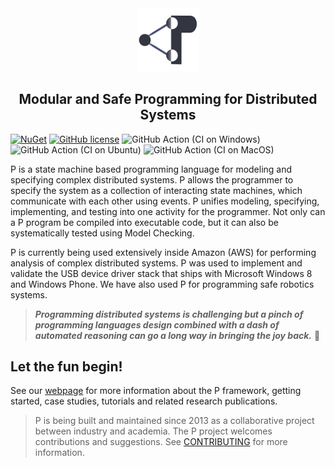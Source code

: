 <div align="center">
  <img src="images/icon.png" width="20%">
  <h2>Modular and Safe Programming for Distributed Systems</h2>
</div>

[![NuGet](https://img.shields.io/nuget/v/p.svg)](https://www.nuget.org/packages/P/)
[![GitHub license](https://img.shields.io/badge/license-MIT-blue.svg)](https://raw.githubusercontent.com/p-org/P/master/LICENSE.txt)
![GitHub Action (CI on Windows)](https://github.com/p-org/P/workflows/CI%20on%20Windows/badge.svg)
![GitHub Action (CI on Ubuntu)](https://github.com/p-org/P/workflows/CI%20on%20Ubuntu/badge.svg)
![GitHub Action (CI on MacOS)](https://github.com/p-org/P/workflows/CI%20on%20MacOS/badge.svg)

P is a state machine based programming language for modeling and specifying complex distributed systems. P allows the programmer to specify the system as a collection of interacting state machines, which communicate with each other using events. P unifies modeling, specifying, implementing, and testing into one activity for the programmer. Not only can a P program be compiled into executable code, but it can also be systematically tested using Model Checking. 


P is currently being used extensively inside Amazon (AWS) for performing analysis of complex distributed systems.
P was used to implement and validate the USB device driver stack that ships with Microsoft Windows 8 and Windows Phone.
We have also used P for programming safe robotics systems.

> **_Programming distributed systems is challenging but a pinch of programming languages design combined with a dash of automated reasoning can go a long way in bringing the joy back._** :cowboy_hat_face:


## Let the fun begin!

See our [webpage](http://p-org.github.io/P/) for more information about the P framework, getting started, 
case studies, tutorials and related research publications.


 > P is being built and maintained since 2013 as a collaborative project between industry and academia. The P project welcomes contributions and suggestions. See [CONTRIBUTING](CONTRIBUTING.md) for more information.





